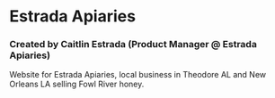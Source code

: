 # Estrada Apiaries 
### Created by Caitlin Estrada (Product Manager @ Estrada Apiaries)
Website for Estrada Apiaries, local business in Theodore AL and New Orleans LA selling Fowl River honey.
